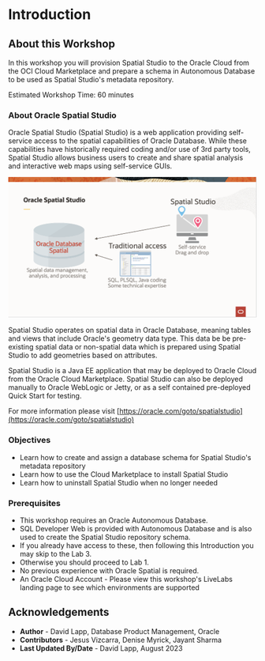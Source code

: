 # Introduction

## About this Workshop

In this workshop you will provision Spatial Studio to the Oracle Cloud from the OCI Cloud Marketplace and prepare a schema in Autonomous Database to be used as Spatial Studio's metadata repository.

Estimated Workshop Time: 60 minutes

### About Oracle Spatial Studio

Oracle Spatial Studio (Spatial Studio) is a web application providing self-service access to the spatial capabilities of Oracle Database. While these capabilities have historically required coding and/or use of 3rd party tools, Spatial Studio allows business users to create and share spatial analysis and interactive web maps using self-service GUIs.

![Oracle Spatial Studio accessing the Oracle Database](./images/spatial-studio.png "Spatial Studio")

Spatial Studio operates on spatial data in Oracle Database, meaning tables and views that include Oracle's geometry data type. This data be be pre-existing spatial data or non-spatial data which is prepared using Spatial Studio to add geometries based on attributes.

Spatial Studio is a Java EE application that may be deployed to Oracle Cloud from the Oracle Cloud Marketplace. Spatial Studio can also be deployed manually to Oracle WebLogic or Jetty, or as a self contained pre-deployed Quick Start for testing.

For more information please visit [https://oracle.com/goto/spatialstudio](https://oracle.com/goto/spatialstudio)

### Objectives

- Learn how to create and assign a database schema for Spatial Studio's metadata repository
- Learn how to use the Cloud Marketplace to install Spatial Studio
- Learn how to uninstall Spatial Studio when no longer needed

### Prerequisites

- This workshop requires an Oracle Autonomous Database.
- SQL Developer Web is provided with Autonomous Database and is also used to create the Spatial Studio repository schema.
- If you already have access to these, then following this Introduction you may skip to the Lab 3.
- Otherwise you should proceed to Lab 1.
- No previous experience with Oracle Spatial is required.
- An Oracle Cloud Account - Please view this workshop's LiveLabs landing page to see which environments are supported

## Acknowledgements

- **Author** - David Lapp, Database Product Management, Oracle
- **Contributors** - Jesus Vizcarra, Denise Myrick, Jayant Sharma
- **Last Updated By/Date** - David Lapp, August 2023
